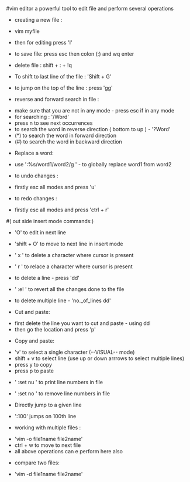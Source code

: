 #vim editor 
a powerful tool to edit file and perform several operations 

* creating a new file :
- vim myfile

- then for editing press 'I'
- to save file: press esc then colon (:) and wq enter

* delete file :
 shift + : + !q 

* To shift to last line of the file : 'Shift + G'

* to jump on the top of the line : press 'gg'

* reverse and forward search in file :
- make sure that you are not in any mode - press esc if in any mode 
- for searching : '/Word'
- press n to see next occurrences 
- to search the word in reverse direction ( bottom to up ) - '?Word'
- (*) to search the word in forward direction
- (#) to search the word in backward direction

* Replace a word:
- use ':%s/word1/word2/g ' - to globally replace word1 from word2

* to undo changes : 
- firstly esc all modes and press 'u'

* to redo changes : 
- firstly esc all modes and press 'ctrl + r'

#( out side insert mode commands:)
* 'O' to edit in next line 
* 'shift + O' to move to next line in insert mode
* ' x ' to delete a character where cursor is present
* ' r ' to relace a character where cursor is present

* to delete a line - press 'dd' 
* ' :e! ' to revert all the changes done to the file

* to delete multiple line - 'no._of_lines dd'

* Cut and paste:
- first delete the line you want to cut and paste - using dd
- then go the location and press 'p'

* Copy and paste:
- 'v' to select a single character (--VISUAL-- mode)
- shift + v to select line (use up or down arrrows to select multiple lines)
- press y to copy
- press p to paste

* ' :set nu '  to print line numbers in file 
* ' :set no '  to remove line numbers in file 

* Directly jump to a given line
- ':100' jumps on 100th line

* working with multiple files :
- 'vim -o file1name file2name'
- ctrl + w to move to next file
- all above operations can e perform here also 

* compare two files:
- 'vim -d file1name file2name'















